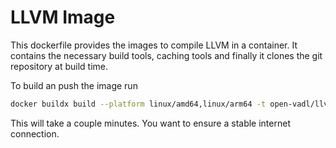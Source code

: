 # LLVM Image

This dockerfile provides the images to compile LLVM in a container. It contains the necessary build tools, caching 
tools and finally it clones the git repository at build time.

To build an push the image run

```bash
docker buildx build --platform linux/amd64,linux/arm64 -t open-vadl/llvm19_base -f Dockerfile --push .
```

This will take a couple minutes. You want to ensure a stable
internet connection.